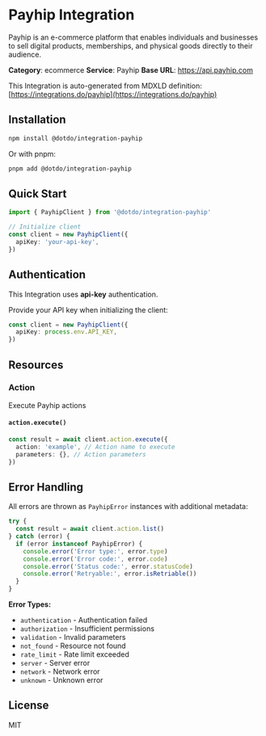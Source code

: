 # Payhip Integration

Payhip is an e-commerce platform that enables individuals and businesses to sell digital products, memberships, and physical goods directly to their audience.

**Category**: ecommerce
**Service**: Payhip
**Base URL**: https://api.payhip.com

This Integration is auto-generated from MDXLD definition: [https://integrations.do/payhip](https://integrations.do/payhip)

## Installation

```bash
npm install @dotdo/integration-payhip
```

Or with pnpm:

```bash
pnpm add @dotdo/integration-payhip
```

## Quick Start

```typescript
import { PayhipClient } from '@dotdo/integration-payhip'

// Initialize client
const client = new PayhipClient({
  apiKey: 'your-api-key',
})
```

## Authentication

This Integration uses **api-key** authentication.

Provide your API key when initializing the client:

```typescript
const client = new PayhipClient({
  apiKey: process.env.API_KEY,
})
```

## Resources

### Action

Execute Payhip actions

#### `action.execute()`

```typescript
const result = await client.action.execute({
  action: 'example', // Action name to execute
  parameters: {}, // Action parameters
})
```

## Error Handling

All errors are thrown as `PayhipError` instances with additional metadata:

```typescript
try {
  const result = await client.action.list()
} catch (error) {
  if (error instanceof PayhipError) {
    console.error('Error type:', error.type)
    console.error('Error code:', error.code)
    console.error('Status code:', error.statusCode)
    console.error('Retryable:', error.isRetriable())
  }
}
```

**Error Types:**

- `authentication` - Authentication failed
- `authorization` - Insufficient permissions
- `validation` - Invalid parameters
- `not_found` - Resource not found
- `rate_limit` - Rate limit exceeded
- `server` - Server error
- `network` - Network error
- `unknown` - Unknown error

## License

MIT
